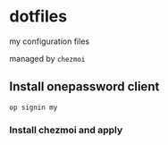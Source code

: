 # dotfiles
my configuration files

managed by `chezmoi`

## Install onepassword client

`op signin my`

### Install chezmoi and apply
